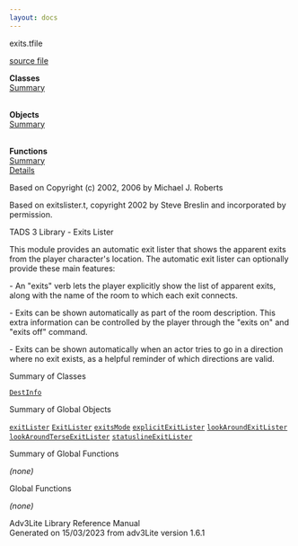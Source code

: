 ```yaml
---
layout: docs
---
```

<span class="title">exits.t</span><span class="type">file</span>

[source file](../source/exits.t.html)

**Classes**  
[Summary](#_ClassSummary_)  
 

**Objects**  
[Summary](#_ObjectSummary_)  
 

**Functions**  
[Summary](#_FunctionSummary_)  
[Details](#_Functions_)



Based on Copyright (c) 2002, 2006 by Michael J. Roberts

Based on exitslister.t, copyright 2002 by Steve Breslin and incorporated
by permission.

TADS 3 Library - Exits Lister

This module provides an automatic exit lister that shows the apparent
exits from the player character's location. The automatic exit lister
can optionally provide these main features:

\- An "exits" verb lets the player explicitly show the list of apparent
exits, along with the name of the room to which each exit connects.

\- Exits can be shown automatically as part of the room description.
This extra information can be controlled by the player through the
"exits on" and "exits off" command.

\- Exits can be shown automatically when an actor tries to go in a
direction where no exit exists, as a helpful reminder of which
directions are valid.



<span id="_ClassSummary_"></span>



<span class="hdln">Summary of Classes</span>  



[`DestInfo`](../object/DestInfo.html)
<span id="_ObjectSummary_"></span>



<span class="hdln">Summary of Global Objects</span>  



[`exitLister`](../object/exitLister.html) [`ExitLister`](../object/ExitLister1.html) [`exitsMode`](../object/exitsMode1.html) [`explicitExitLister`](../object/explicitExitLister.html) [`lookAroundExitLister`](../object/lookAroundExitLister.html) [`lookAroundTerseExitLister`](../object/lookAroundTerseExitLister.html) [`statuslineExitLister`](../object/statuslineExitLister.html)
<span id="FunctionSummary_"></span>



<span class="hdln">Summary of Global Functions</span>  



*(none)* <span id="_Functions_"></span>



<span class="hdln">Global Functions</span>  



*(none)*



Adv3Lite Library Reference Manual  
Generated on 15/03/2023 from adv3Lite version 1.6.1


